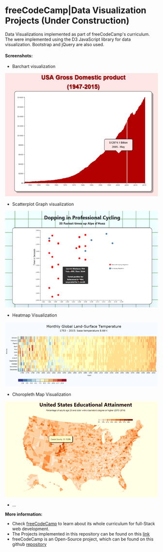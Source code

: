 # freeCodeCamp|Data Visualization Projects (Under Construction)
Data Visualizations implemented as part of freeCodeCamp's curriculum. The were implemented using the D3 JavaScript library for data visualization. Bootstrap and jQuery are also used. 

#### Screenshots:

- Barchart visualization

![barchart](https://github.com/MalvinaPap/FCC-Data_Visualization_Projects/blob/master/screenshots/barchart.PNG?style="align:center")

- Scatterplot Graph visualization

![scatterplot](https://github.com/MalvinaPap/FCC-Data_Visualization_Projects/blob/master/screenshots/scatterplot.PNG)

- Heatmap Visualization

![heatmap](https://github.com/MalvinaPap/FCC-Data_Visualization_Projects/blob/master/screenshots/heatmap.PNG)

- Choropleth Map Visualization

![choropleth](https://github.com/MalvinaPap/FCC-Data_Visualization_Projects/blob/master/screenshots/choropleth.PNG)


- ...

**More information:**
* Check [freeCodeCamp](https://www.freecodecamp.org) to learn about its whole curriculum for full-Stack web development.
* The Projects implemented in this repository can be found on this [link](https://learn.freecodecamp.org/data-visualization/data-visualization-projects)
* freeCodeCamp is an Open-Source project, which can be found on this github [repository](https://github.com/freeCodeCamp/freeCodeCamp)
